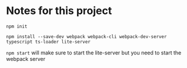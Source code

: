 # Notes for this project

`npm init`

`npm install --save-dev webpack webpack-cli webpack-dev-server typescript ts-loader lite-server`

`npm start` will make sure to start the lite-server but you need to start the webpack server